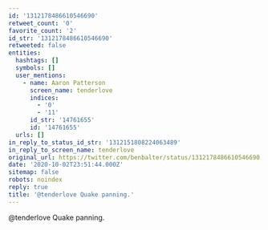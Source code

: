 ```yaml
---
id: '1312178486610546690'
retweet_count: '0'
favorite_count: '2'
id_str: '1312178486610546690'
retweeted: false
entities:
  hashtags: []
  symbols: []
  user_mentions:
    - name: Aaron Patterson
      screen_name: tenderlove
      indices:
        - '0'
        - '11'
      id_str: '14761655'
      id: '14761655'
  urls: []
in_reply_to_status_id_str: '1312151808224063489'
in_reply_to_screen_name: tenderlove
original_url: https://twitter.com/benbalter/status/1312178486610546690
date: '2020-10-02T23:51:44.000Z'
sitemap: false
robots: noindex
reply: true
title: '@tenderlove Quake panning.'
---
```


@tenderlove Quake panning.